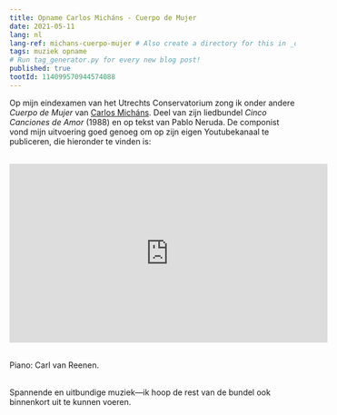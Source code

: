 ```yaml
---
title: Opname Carlos Micháns - Cuerpo de Mujer
date: 2021-05-11
lang: nl
lang-ref: michans-cuerpo-mujer # Also create a directory for this in _data/comments. Throws error otherwise. Add empty file there to propagate on Github as well, then remove again.
tags: muziek opname
# Run tag_generator.py for every new blog post!
published: true
tootId: 114099570944574088
---
```


Op mijn eindexamen van het Utrechts Conservatorium zong ik onder andere <i>Cuerpo de Mujer</i> van <a href="https://en.wikipedia.org/wiki/Carlos_Mich%C3%A1ns">Carlos Micháns</a>. Deel van zijn liedbundel <i>Cinco Canciones de Amor</i> (1988) en op tekst van Pablo Neruda. De componist vond mijn uitvoering goed genoeg om op zijn eigen Youtubekanaal te publiceren, die hieronder te vinden is:<br><br>

<iframe class="full-width-mobileview ma0" width="560" height="315" src="https://www.youtube.com/embed/4T-OTKCFR9Y" title="YouTube video player" frameborder="0" allow="accelerometer; autoplay; clipboard-write; encrypted-media; gyroscope; picture-in-picture" allowfullscreen></iframe><br><br>

Piano: Carl van Reenen.<br><br>

Spannende en uitbundige muziek—ik hoop de rest van de bundel ook binnenkort uit te kunnen voeren.